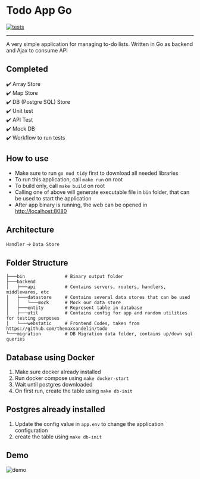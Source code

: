 # Todo App Go
[![tests](https://github.com/SemmiDev/todo-app-go/actions/workflows/test.yml/badge.svg)](https://github.com/SemmiDev/todo-app-go/actions/workflows/test.yml)

---
A very simple application for managing to-do lists. Written in Go as backend and Ajax to consume API

## Completed
:heavy_check_mark: Array Store\
:heavy_check_mark: Map Store\
:heavy_check_mark: DB (Postgre SQL) Store\
:heavy_check_mark: Unit test\
:heavy_check_mark: API Test\
:heavy_check_mark: Mock DB\
:heavy_check_mark: Workflow to run tests

## How to use
- Make sure to run `go mod tidy` first to download all needed libraries
- To run this application, call `make run` on root
- To build only, call `make build` on root
- Calling one of above will generate executable file in `bin` folder, that can be used to start the application
- After app binary is running, the web can be opened in [http://localhost:8080](http://localhost:8080/)

## Architecture
`Handler` -> `Data Store`

## Folder Structure
```
├───bin               # Binary output folder
├───backend
│   ├───api           # Contains servers, routers, handlers, middlewares, etc                   
│   ├───datastore     # Contains several data stores that can be used                       
│   │   └───mock      # Mock our data store
│   ├───entity        # Represent table in database
│   ├───util          # Contains config for app and random utilities for testing purposes 
│   └───webstatic     # Frontend Codes, taken from https://github.com/themaxsandelin/todo
└───migration         # DB Migration data folder, contains up/down sql queries
```

## Database using Docker
1. Make sure docker already installed
2. Run docker compose using `make docker-start`
3. Wait until postgres downloaded
4. On first run, create the table using `make db-init`

## Postgres already installed
1. Update the config value in `app.env` to change the application configuration
2. create the table using `make db-init`

## Demo
![demo](https://github.com/SemmiDev/todo-app-go/blob/main/.github/assets/demo.gif)
